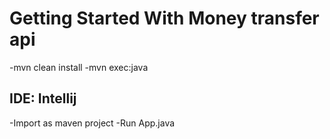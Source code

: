 Getting Started With Money transfer api
=======================================
-mvn clean install
-mvn exec:java

IDE: Intellij
---------------
  
  -Import as maven project
  -Run App.java
